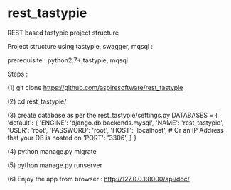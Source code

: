 # rest_tastypie

REST based tastypie project structure

Project structure using tastypie, swagger, mqsql :

prerequisite : python2.7+,tastypie, mqsql

Steps :

(1) git clone https://github.com/aspiresoftware/rest_tastypie

(2) cd rest_tastypie/

(3) create database as per the rest_tastypie/settings.py
	DATABASES = {
	    'default': {
	        'ENGINE': 'django.db.backends.mysql', 
	        'NAME': 'rest_tastypie',
	        'USER': 'root',
	        'PASSWORD': 'root',
	        'HOST': 'localhost',   # Or an IP Address that your DB is hosted on
	        'PORT': '3306',
	    }
	}

(4) python manage.py migrate

(5) python manage.py runserver

(6) Enjoy the app from browser : http://127.0.0.1:8000/api/doc/
